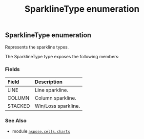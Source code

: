 ﻿---
title: SparklineType enumeration
second_title: Aspose.Cells for Python via .NET API References
description: 
type: docs
weight: 630
url: /aspose.cells.charts/sparklinetype/
is_root: false
---

## SparklineType enumeration

Represents the sparkline types.



The SparklineType type exposes the following members:

### Fields
| Field | Description |
| :- | :- |
| LINE | Line sparkline. |
| COLUMN | Column sparkline. |
| STACKED | Win/Loss sparkline. |



### See Also
* module [`aspose.cells.charts`](..)
